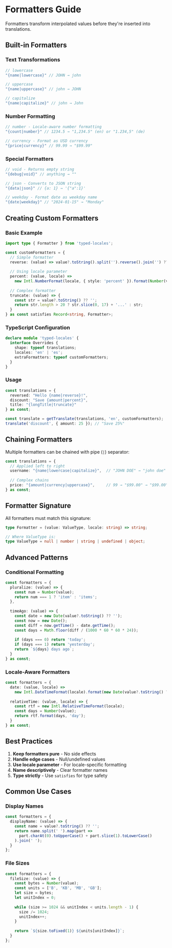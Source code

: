 # Formatters Guide

Formatters transform interpolated values before they're inserted into translations.

## Built-in Formatters

### Text Transformations

```typescript
// lowercase
"{name|lowercase}" // JOHN → john

// uppercase  
"{name|uppercase}" // john → JOHN

// capitalize
"{name|capitalize}" // john → John
```

### Number Formatting

```typescript
// number - Locale-aware number formatting
"{count|number}" // 1234.5 → "1,234.5" (en) or "1.234,5" (de)

// currency - Format as USD currency
"{price|currency}" // 99.99 → "$99.99"
```

### Special Formatters

```typescript
// void - Returns empty string
"{debug|void}" // anything → ""

// json - Converts to JSON string
"{data|json}" // {a: 1} → '{"a":1}'

// weekday - Format date as weekday name
"{date|weekday}" // "2024-01-15" → "Monday"
```

## Creating Custom Formatters

### Basic Example

```typescript
import type { Formatter } from 'typed-locales';

const customFormatters = {
  // Simple formatter
  reverse: (value) => value?.toString().split('').reverse().join('') ?? '',
  
  // Using locale parameter
  percent: (value, locale) => 
    new Intl.NumberFormat(locale, { style: 'percent' }).format(Number(value) / 100),
    
  // Complex formatter
  truncate: (value) => {
    const str = value?.toString() ?? '';
    return str.length > 20 ? str.slice(0, 17) + '...' : str;
  }
} as const satisfies Record<string, Formatter>;
```

### TypeScript Configuration

```typescript
declare module 'typed-locales' {
  interface Overrides {
    shape: typeof translations;
    locales: 'en' | 'es';
    extraFormatters: typeof customFormatters;
  }
}
```

### Usage

```typescript
const translations = {
  reversed: "Hello {name|reverse}!",
  discount: "Save {amount|percent}",
  title: "{longTitle|truncate}"
} as const;

const translate = getTranslate(translations, 'en', customFormatters);
translate('discount', { amount: 25 }); // "Save 25%"
```

## Chaining Formatters

Multiple formatters can be chained with pipe (`|`) separator:

```typescript
const translations = {
  // Applied left to right
  username: "{name|lowercase|capitalize}",  // "JOHN DOE" → "john doe" → "John doe"
  
  // Complex chains
  price: "{amount|currency|uppercase}",     // 99 → "$99.00" → "$99.00"
} as const;
```

## Formatter Signature

All formatters must match this signature:

```typescript
type Formatter = (value: ValueType, locale: string) => string;

// Where ValueType is:
type ValueType = null | number | string | undefined | object;
```

## Advanced Patterns

### Conditional Formatting

```typescript
const formatters = {
  pluralize: (value) => {
    const num = Number(value);
    return num === 1 ? 'item' : 'items';
  },
  
  timeAgo: (value) => {
    const date = new Date(value?.toString() ?? '');
    const now = new Date();
    const diff = now.getTime() - date.getTime();
    const days = Math.floor(diff / (1000 * 60 * 60 * 24));
    
    if (days === 0) return 'today';
    if (days === 1) return 'yesterday';
    return `${days} days ago`;
  }
} as const;
```

### Locale-Aware Formatters

```typescript
const formatters = {
  date: (value, locale) => 
    new Intl.DateTimeFormat(locale).format(new Date(value?.toString() ?? '')),
    
  relativeTime: (value, locale) => {
    const rtf = new Intl.RelativeTimeFormat(locale);
    const days = Number(value);
    return rtf.format(days, 'day');
  }
} as const;
```

## Best Practices

1. **Keep formatters pure** - No side effects
2. **Handle edge cases** - Null/undefined values
3. **Use locale parameter** - For locale-specific formatting
4. **Name descriptively** - Clear formatter names
5. **Type strictly** - Use `satisfies` for type safety

## Common Use Cases

### Display Names
```typescript
const formatters = {
  displayName: (value) => {
    const name = value?.toString() ?? '';
    return name.split(' ').map(part => 
      part.charAt(0).toUpperCase() + part.slice(1).toLowerCase()
    ).join(' ');
  }
};
```

### File Sizes
```typescript
const formatters = {
  fileSize: (value) => {
    const bytes = Number(value);
    const units = ['B', 'KB', 'MB', 'GB'];
    let size = bytes;
    let unitIndex = 0;
    
    while (size >= 1024 && unitIndex < units.length - 1) {
      size /= 1024;
      unitIndex++;
    }
    
    return `${size.toFixed(1)} ${units[unitIndex]}`;
  }
};
```